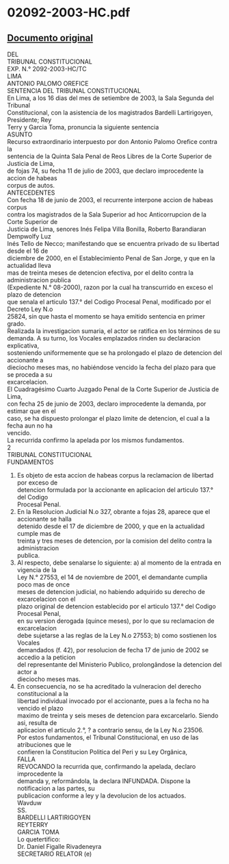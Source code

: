 
02092-2003-HC.pdf
=================
  
[Documento original](https://tc.gob.pe/jurisprudencia/2003/02092-2003-HC.pdf)  
---  
DEL  
TRIBUNAL CONSTITUCIONAL  
EXP. N.° 2092-2003-HC/TC  
LIMA  
ANTONIO PALOMO OREFICE  
SENTENCIA DEL TRIBUNAL CONSTITUCIONAL  
En Lima, a los 16 dias del mes de setiembre de 2003, la Sala Segunda del Tribunal  
Constitucional, con la asistencia de los magistrados Bardelli Lartirigoyen, Presidente; Rey  
Terry y Garcia Toma, pronuncia la siguiente sentencia  
ASUNTO  
Recurso extraordinario interpuesto por don Antonio Palomo Orefice contra la  
sentencia de la Quinta Sala Penal de Reos Libres de la Corte Superior de Justicia de Lima,  
de fojas 74, su fecha 11 de julio de 2003, que declaro improcedente la accion de habeas  
corpus de autos.  
ANTECEDENTES  
Con fecha 18 de junio de 2003, el recurrente interpone accion de habeas corpus  
contra los magistrados de la Sala Superior ad hoc Anticorrupcion de la Corte Superior de  
Justicia de Lima, senores Inés Felipa Villa Bonilla, Roberto Barandiaran Dempwolfy Luz  
Inés Tello de Necco; manifestando que se encuentra privado de su libertad desde el 16 de  
diciembre de 2000, en el Establecimiento Penal de San Jorge, y que en la actualidad lleva  
mas de treinta meses de detencion efectiva, por el delito contra la administracion publica  
(Expediente N.° 08-2000), razon por la cual ha transcurrido en exceso el plazo de detencion  
que senala el articulo 137.° del Codigo Procesal Penal, modificado por el Decreto Ley N.o  
25824, sin que hasta el momento se haya emitido sentencia en primer grado.  
Realizada la investigacion sumaria, el actor se ratifica en los términos de su  
demanda. A su turno, los Vocales emplazados rinden su declaracion explicativa,  
sosteniendo uniformemente que se ha prolongado el plazo de detencion del accionante a  
dieciocho meses mas, no habiéndose vencido la fecha del plazo para que se proceda a su  
excarcelacion.  
El Cuadragésimo Cuarto Juzgado Penal de la Corte Superior de Justicia de Lima,  
con fecha 25 de junio de 2003, declaro improcedente la demanda, por estimar que en el  
caso, se ha dispuesto prolongar el plazo limite de detencion, el cual a la fecha aun no ha  
vencido.  
La recurrida confirmo la apelada por los mismos fundamentos.  
2  
TRIBUNAL CONSTITUCIONAL  
FUNDAMENTOS  
1. Es objeto de esta accion de habeas corpus la reclamacion de libertad por exceso de  
detencion formulada por la accionante en aplicacion del articulo 137.° del Codigo  
Procesal Penal.  
2. En la Resolucion Judicial N.o 327, obrante a fojas 28, aparece que el accionante se halla  
detenido desde el 17 de diciembre de 2000, y que en la actualidad cumple mas de  
treinta y tres meses de detencion, por la comision del delito contra la administracion  
publica.  
3. Al respecto, debe senalarse lo siguiente: a) al momento de la entrada en vigencia de la  
Ley N.° 27553, el 14 de noviembre de 2001, el demandante cumplia poco mas de once  
meses de detencion judicial, no habiendo adquirido su derecho de excarcelacion con el  
plazo original de detencion establecido por el articulo 137.° del Codigo Procesal Penal,  
en su version derogada (quince meses), por lo que su reclamacion de excarcelacion  
debe sujetarse a las reglas de la Ley N.o 27553; b) como sostienen los Vocales  
demandados (f. 42), por resolucion de fecha 17 de junio de 2002 se accedio a la peticion  
del representante del Ministerio Publico, prolongândose la detencion del actor a  
dieciocho meses mas.  
4. En consecuencia, no se ha acreditado la vulneracion del derecho constitucional a la  
libertad individual invocado por el accionante, pues a la fecha no ha vencido el plazo  
maximo de treinta y seis meses de detencion para excarcelarlo. Siendo asi, resulta de  
aplicacion el articulo 2.°, ? a contrario sensu, de la Ley N.o 23506.  
Por estos fundamentos, el Tribunal Constitucional, en uso de las atribuciones que le  
confieren la Constitucion Politica del Peri y su Ley Orgânica,  
FALLA  
REVOCANDO la recurrida que, confirmando la apelada, declaro improcedente la  
demanda y, reformândola, la declara INFUNDADA. Dispone la notificacion a las partes, su  
publicacion conforme a ley y la devolucion de los actuados.  
Wavduw  
SS.  
BARDELLI LARTIRIGOYEN  
REYTERRY  
GARCIA TOMA  
Lo quetertifico:  
Dr. Daniel Figalle Rivadeneyra  
SECRETARIO RELATOR (e)